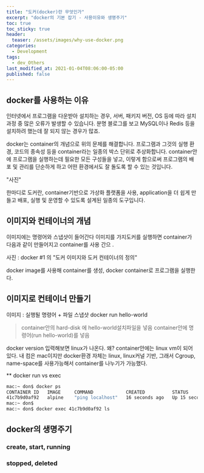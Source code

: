 ```yaml
---
title: "도커(docker)란 무엇인가"
excerpt: "docker의 기본 잡기 - 사용이유와 생명주기"
toc: true
toc_sticky: true
header:
  teaser: /assets/images/why-use-docker.png
categories:
  - Development 
tags:
  - dev_Others
last_modified_at: 2021-01-04T08:06:00-05:00
published: false
---
```


## docker를 사용하는 이유
인터넷에서 프로그램을 다운받아 설치하는 경우, 서버, 패키지 버전, OS 등에 따라 설치 과정 중 많은 오류가 발생할 수 있습니다. 분명 블로그를 보고 MySQL이나 Redis 등을 설치하려 했는데 잘 되지 않는 경우가 많죠.   

docker는 container의 개념으로 위의 문제를 해결합니다. 프로그램과 그것의 실행 환경, 코드의 종속성 등을 container라는 일종의 박스 단위로 추상화합니다. container안에 프로그램을 실행하는데 필요한 모든 구성들을 넣고, 이렇게 함으로써  프로그램의 배포 및 관리를 단순하게 하고 어떤 환경에서도 잘 돌도록 할 수 있는 것입니다.    

"사진"

한마디로 도커란, container기반으로 가상화 플랫폼을 사용, application을 더 쉽게 만들고 배포, 실행 및 운영할 수 있도록 설계된 일종의 도구입니다. 



## 이미지와 컨테이너의 개념 
이미지에는 명령어와 스냅샷이 들어간다 
이미지를 가지도커를 실행하면 container가 다음과 같이 만들어지고 container를 사용 간으 .


사진 : docker #1 의 "도커 이미지와 도커 컨테이너의 정의"

docker image를 사용해 container를 생성, docker container로 프로그램을 실행한다. 




## 이미지로 컨테이너 만들기
이미지 : 실행될 명령어 + 파일 스냅샷
docker run hello-world
> container안의 hard-disk 에 hello-world설치파일을 넣음
container안에 명령어(run hello-world)를 넣음


docker version 입력해보면 linux가 나온다.
왜? container안에는 linux vm이 되어 있다.
내 컴은 mac이지만 docker환경 자체는 linux, linux커널 기반, 그래서 Cgroup, name-space를 사용가능해서 container를 나누기가 가능했다.


** docker run vs exec
```bash
mac:~ don$ docker ps
CONTAINER ID   IMAGE     COMMAND            CREATED          STATUS          PORTS     NAMES
41c7b9d0af92   alpine    "ping localhost"   16 seconds ago   Up 15 seconds             wonderful_panini
mac:~ don$
mac:~ don$ docker exec 41c7b9d0af92 ls
```


## docker의 생명주기


### create, start, running

### stopped, deleted

